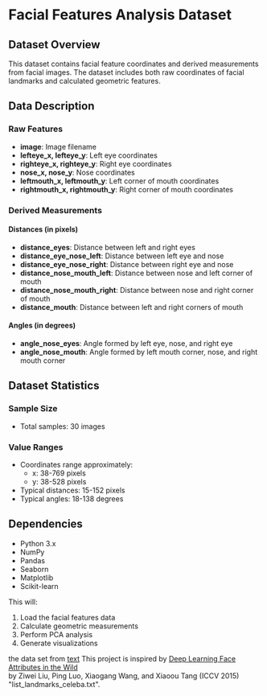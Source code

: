 # Facial Features Analysis Dataset

## Dataset Overview
This dataset contains facial feature coordinates and derived measurements from facial images. The dataset includes both raw coordinates of facial landmarks and calculated geometric features.

## Data Description

### Raw Features
- **image**: Image filename
- **lefteye_x, lefteye_y**: Left eye coordinates
- **righteye_x, righteye_y**: Right eye coordinates
- **nose_x, nose_y**: Nose coordinates
- **leftmouth_x, leftmouth_y**: Left corner of mouth coordinates
- **rightmouth_x, rightmouth_y**: Right corner of mouth coordinates

### Derived Measurements

#### Distances (in pixels)
- **distance_eyes**: Distance between left and right eyes
- **distance_eye_nose_left**: Distance between left eye and nose
- **distance_eye_nose_right**: Distance between right eye and nose
- **distance_nose_mouth_left**: Distance between nose and left corner of mouth
- **distance_nose_mouth_right**: Distance between nose and right corner of mouth
- **distance_mouth**: Distance between left and right corners of mouth

#### Angles (in degrees)
- **angle_nose_eyes**: Angle formed by left eye, nose, and right eye
- **angle_nose_mouth**: Angle formed by left mouth corner, nose, and right mouth corner

## Dataset Statistics

### Sample Size
- Total samples: 30 images

### Value Ranges
- Coordinates range approximately:
  - x: 38-769 pixels
  - y: 38-528 pixels
- Typical distances: 15-152 pixels
- Typical angles: 18-138 degrees


## Dependencies
- Python 3.x
- NumPy
- Pandas
- Seaborn
- Matplotlib
- Scikit-learn

This will:
1. Load the facial features data
2. Calculate geometric measurements
3. Perform PCA analysis
4. Generate visualizations

the data set from [text](https://mmlab.ie.cuhk.edu.hk/projects/CelebA.html)
This project is inspired by [Deep Learning Face Attributes in the Wild](https://openaccess.thecvf.com/content_iccv_2015/html/Liu_Deep_Learning_Face_ICCV_2015_paper.html)  
by Ziwei Liu, Ping Luo, Xiaogang Wang, and Xiaoou Tang (ICCV 2015) "list_landmarks_celeba.txt".